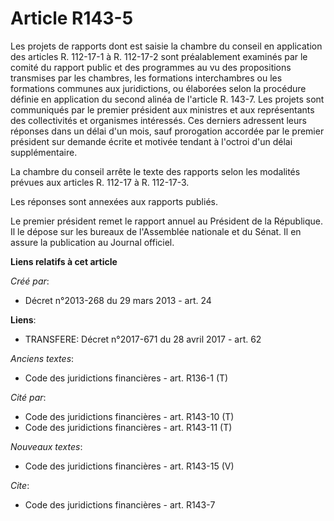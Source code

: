 # Article R143-5

Les projets de rapports dont est saisie la chambre du conseil en application des articles R. 112-17-1 à R. 112-17-2 sont
préalablement examinés par le comité du rapport public et des programmes au vu des propositions transmises par les chambres,
les formations interchambres ou les formations communes aux juridictions, ou élaborées selon la procédure définie en
application du second alinéa de l'article R. 143-7. Les projets sont communiqués par le premier président aux ministres et
aux représentants des collectivités et organismes intéressés. Ces derniers adressent leurs réponses dans un délai d'un mois,
sauf prorogation accordée par le premier président sur demande écrite et motivée tendant à l'octroi d'un délai
supplémentaire. 

La chambre du conseil arrête le texte des rapports selon les modalités prévues aux articles R. 112-17 à R. 112-17-3. 

Les réponses sont annexées aux rapports publiés. 

Le premier président remet le rapport annuel au Président de la République. Il le dépose sur les bureaux de l'Assemblée
nationale et du Sénat. Il en assure la publication au Journal officiel.

**Liens relatifs à cet article**

_Créé par_:

  - Décret n°2013-268 du 29 mars 2013 - art. 24

**Liens**:

  - TRANSFERE: Décret n°2017-671 du 28 avril 2017 - art. 62

_Anciens textes_:

  - Code des juridictions financières - art. R136-1 (T)

_Cité par_:

  - Code des juridictions financières - art. R143-10 (T)
  - Code des juridictions financières - art. R143-11 (T)

_Nouveaux textes_:

  - Code des juridictions financières - art. R143-15 (V)

_Cite_:

  - Code des juridictions financières - art. R143-7
